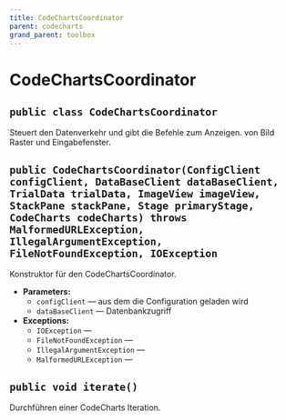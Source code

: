 ```yaml
---
title: CodeChartsCoordinator
parent: codecharts
grand_parent: toolbox
---
```


# CodeChartsCoordinator


## `public class CodeChartsCoordinator`

Steuert den Datenverkehr und gibt die Befehle zum Anzeigen. von Bild Raster und Eingabefenster.

## `public CodeChartsCoordinator(ConfigClient configClient, DataBaseClient dataBaseClient, TrialData trialData, ImageView imageView, StackPane stackPane, Stage primaryStage, CodeCharts codeCharts) throws MalformedURLException, IllegalArgumentException, FileNotFoundException, IOException`

Konstruktor für den CodeChartsCoordinator.

 * **Parameters:**
   * `configClient` — aus dem die Configuration geladen wird
   * `dataBaseClient` — Datenbankzugriff
 * **Exceptions:**
   * `IOException` — 
   * `FileNotFoundException` — 
   * `IllegalArgumentException` — 
   * `MalformedURLException` — 

## `public void iterate()`

Durchführen einer CodeCharts Iteration.
